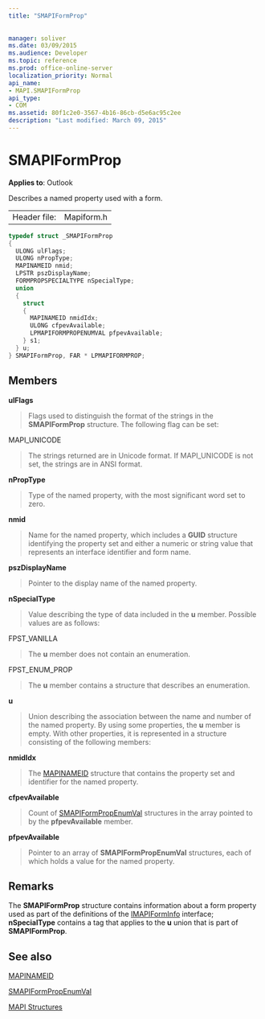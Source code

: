 ```yaml
---
title: "SMAPIFormProp"
 
 
manager: soliver
ms.date: 03/09/2015
ms.audience: Developer
ms.topic: reference
ms.prod: office-online-server
localization_priority: Normal
api_name:
- MAPI.SMAPIFormProp
api_type:
- COM
ms.assetid: 80f1c2e0-3567-4b16-86cb-d5e6ac95c2ee
description: "Last modified: March 09, 2015"
---
```


# SMAPIFormProp

  
  
**Applies to**: Outlook 
  
Describes a named property used with a form. 
  
|||
|:-----|:-----|
|Header file:  <br/> |Mapiform.h  <br/> |
   
```cpp
typedef struct _SMAPIFormProp
{
  ULONG ulFlags;
  ULONG nPropType;
  MAPINAMEID nmid;
  LPSTR pszDisplayName;
  FORMPROPSPECIALTYPE nSpecialType;
  union
  {
    struct
    {
      MAPINAMEID nmidIdx;
      ULONG cfpevAvailable;
      LPMAPIFORMPROPENUMVAL pfpevAvailable;
    } s1;
  } u;
} SMAPIFormProp, FAR * LPMAPIFORMPROP;

```

## Members

 **ulFlags**
  
> Flags used to distinguish the format of the strings in the **SMAPIFormProp** structure. The following flag can be set: 
    
MAPI_UNICODE 
  
> The strings returned are in Unicode format. If MAPI_UNICODE is not set, the strings are in ANSI format.
    
 **nPropType**
  
> Type of the named property, with the most significant word set to zero. 
    
 **nmid**
  
> Name for the named property, which includes a **GUID** structure identifying the property set and either a numeric or string value that represents an interface identifier and form name. 
    
 **pszDisplayName**
  
> Pointer to the display name of the named property.
    
 **nSpecialType**
  
> Value describing the type of data included in the **u** member. Possible values are as follows: 
    
FPST_VANILLA 
  
> The **u** member does not contain an enumeration. 
    
FPST_ENUM_PROP 
  
> The **u** member contains a structure that describes an enumeration. 
    
 **u**
  
> Union describing the association between the name and number of the named property. By using some properties, the **u** member is empty. With other properties, it is represented in a structure consisting of the following members: 
    
 **nmidIdx**
  
> The [MAPINAMEID](mapinameid.md) structure that contains the property set and identifier for the named property. 
    
 **cfpevAvailable**
  
> Count of [SMAPIFormPropEnumVal](smapiformpropenumval.md) structures in the array pointed to by the **pfpevAvailable** member. 
    
 **pfpevAvailable**
  
> Pointer to an array of **SMAPIFormPropEnumVal** structures, each of which holds a value for the named property. 
    
## Remarks

The **SMAPIFormProp** structure contains information about a form property used as part of the definitions of the [IMAPIFormInfo](imapiforminfoimapiprop.md) interface; **nSpecialType** contains a tag that applies to the **u** union that is part of **SMAPIFormProp**.
  
## See also



[MAPINAMEID](mapinameid.md)
  
[SMAPIFormPropEnumVal](smapiformpropenumval.md)


[MAPI Structures](mapi-structures.md)

